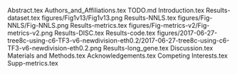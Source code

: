 Abstract.tex
Authors_and_Affiliations.tex
TODO.md
Introduction.tex
Results-dataset.tex
figures/Fig1v13/Fig1v13.png
Results-NNLS.tex
figures/Fig-NNLS/Fig-NNLS.png
Results-metrics.tex
figures/Fig-metrics-v2/Fig-metrics-v2.png
Results-DISC.tex
Results-code.tex
figures/2017-06-27-tree8c-using-c6-TF3-v6-newdivision-eth0.2/2017-06-27-tree8c-using-c6-TF3-v6-newdivision-eth0.2.png
Results-long_gene.tex
Discussion.tex
Materials and Methods.tex
Acknowledgements.tex
Competing Interests.tex
Supp-metrics.tex
